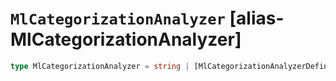 # `MlCategorizationAnalyzer` [alias-MlCategorizationAnalyzer]
```typescript
type MlCategorizationAnalyzer = string | [MlCategorizationAnalyzerDefinition](./MlCategorizationAnalyzerDefinition.md);
```
